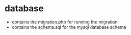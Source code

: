# database
- contains the migration.php for running the migration
- contains the schema.sql for the mysql database schema

